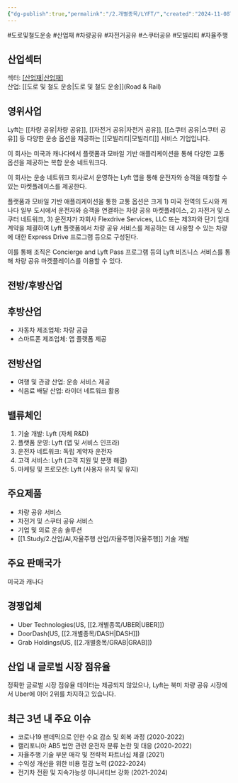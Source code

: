 ```yaml
---
{"dg-publish":true,"permalink":"/2.개별종목/LYFT/","created":"2024-11-08T15:14:13.932+09:00","updated":"2025-06-03T20:06:00.006+09:00"}
---
```


#도로및철도운송 #산업재 #차량공유 #자전거공유 #스쿠터공유 #모빌리티 #자율주행 

## 산업섹터

섹터: [[산업재\|산업재]](Industrials)  
산업: [[도로 및 철도 운송\|도로 및 철도 운송]](Road & Rail)

## 영위사업

Lyft는 [[차량 공유\|차량 공유]], [[자전거 공유\|자전거 공유]], [[스쿠터 공유\|스쿠터 공유]] 등 다양한 운송 옵션을 제공하는 [[모빌리티\|모빌리티]] 서비스 기업입니다.

이 회사는 미국과 캐나다에서 플랫폼과 모바일 기반 애플리케이션을 통해 다양한 교통 옵션을 제공하는 복합 운송 네트워크다.  

이 회사는 운송 네트워크 회사로서 운영하는 Lyft 앱을 통해 운전자와 승객을 매칭할 수 있는 마켓플레이스를 제공한다.  
  
플랫폼과 모바일 기반 애플리케이션을 통한 교통 옵션은 크게 1) 미국 전역의 도시와 캐나다 일부 도시에서 운전자와 승객을 연결하는 차량 공유 마켓플레이스, 2) 자전거 및 스쿠터 네트워크, 3) 운전자가 자회사 Flexdrive Services, LLC 또는 제3자와 단기 임대 계약을 체결하여 Lyft 플랫폼에서 차량 공유 서비스를 제공하는 데 사용할 수 있는 차량에 대한 Express Drive 프로그램 등으로 구성된다.  

이를 통해 조직은 Concierge and Lyft Pass 프로그램 등의 Lyft 비즈니스 서비스를 통해 차량 공유 마켓플레이스를 이용할 수 있다.

## 전방/후방산업

## 후방산업

- 자동차 제조업체: 차량 공급
- 스마트폰 제조업체: 앱 플랫폼 제공

## 전방산업

- 여행 및 관광 산업: 운송 서비스 제공
- 식음료 배달 산업: 라이더 네트워크 활용

## 밸류체인

1. 기술 개발: Lyft (자체 R&D)
2. 플랫폼 운영: Lyft (앱 및 서비스 인프라)
3. 운전자 네트워크: 독립 계약자 운전자
4. 고객 서비스: Lyft (고객 지원 및 분쟁 해결)
5. 마케팅 및 프로모션: Lyft (사용자 유치 및 유지)

## 주요제품

- 차량 공유 서비스
- 자전거 및 스쿠터 공유 서비스
- 기업 및 의료 운송 솔루션
- [[1.Study/2.산업/AI,자율주행 산업/자율주행\|자율주행]] 기술 개발

## 주요 판매국가

미국과 캐나다

## 경쟁업체

- Uber Technologies(US, [[2.개별종목/UBER\|UBER]])
- DoorDash(US, [[2.개별종목/DASH\|DASH]])
- Grab Holdings(US, [[2.개별종목/GRAB\|GRAB]])

## 산업 내 글로벌 시장 점유율

정확한 글로벌 시장 점유율 데이터는 제공되지 않았으나, Lyft는 북미 차량 공유 시장에서 Uber에 이어 2위를 차지하고 있습니다.

## 최근 3년 내 주요 이슈

- 코로나19 팬데믹으로 인한 수요 감소 및 회복 과정 (2020-2022)
- 캘리포니아 AB5 법안 관련 운전자 분류 논란 및 대응 (2020-2022)
- 자율주행 기술 부문 매각 및 전략적 파트너십 체결 (2021)
- 수익성 개선을 위한 비용 절감 노력 (2022-2024)
- 전기차 전환 및 지속가능성 이니셔티브 강화 (2021-2024)
